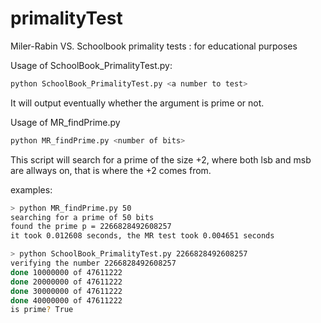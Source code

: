 # primalityTest
Miler-Rabin VS. Schoolbook primality tests : for educational purposes

Usage of SchoolBook_PrimalityTest.py:
```bash
python SchoolBook_PrimalityTest.py <a number to test>
```
It will output eventually whether the argument is prime or not.

Usage of MR_findPrime.py
```bash
python MR_findPrime.py <number of bits>
```
This script will search for a prime of the size <number of bits>+2, where both lsb and msb are allways on, that is where the +2 comes from.

examples:
```bash
> python MR_findPrime.py 50
searching for a prime of 50 bits
found the prime p = 2266828492608257
it took 0.012608 seconds, the MR test took 0.004651 seconds

> python SchoolBook_PrimalityTest.py 2266828492608257
verifying the number 2266828492608257
done 10000000 of 47611222
done 20000000 of 47611222
done 30000000 of 47611222
done 40000000 of 47611222
is prime? True
```
